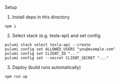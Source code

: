 Setup

1. Install deps in this directory

```
npm i
```

2. Select stack (e.g. tesla-api) and set config

```
pulumi stack select tesla-api --create
pulumi config set ALLOWED_USERS "you@example.com"
pulumi config set CLIENT_ID "..."
pulumi config set --secret CLIENT_SECRET "..."
```

3. Deploy (build runs automatically)

```
npm run up
```
